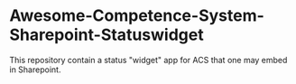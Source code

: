 Awesome-Competence-System-Sharepoint-Statuswidget
=================================================

This repository contain a status "widget" app for ACS that one may embed in Sharepoint.
